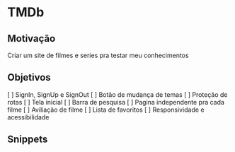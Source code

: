 # TMDb

## Motivação

Criar um site de filmes e series pra testar meu conhecimentos

## Objetivos

[ ] SignIn, SignUp e SignOut
[ ] Botão de mudança de temas
[ ] Proteção de rotas
[ ] Tela inicial
[ ] Barra de pesquisa
[ ] Pagina independente pra cada filme
[ ] Aviliação de filme
[ ] Lista de favoritos
[ ] Responsividade e acessibilidade

## Snippets